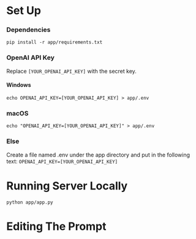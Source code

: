 # Set Up

### Dependencies

`pip install -r app/requirements.txt`

### OpenAI API Key

Replace `[YOUR_OPENAI_API_KEY]` with the secret key.

#### Windows

`echo OPENAI_API_KEY=[YOUR_OPENAI_API_KEY] > app/.env`

### macOS

`echo "OPENAI_API_KEY=[YOUR_OPENAI_API_KEY]" > app/.env`

### Else

Create a file named .env under the app directory and put in the following text:
`OPENAI_API_KEY=[YOUR_OPENAI_API_KEY]`

# Running Server Locally

`python app/app.py`

# Editing The Prompt